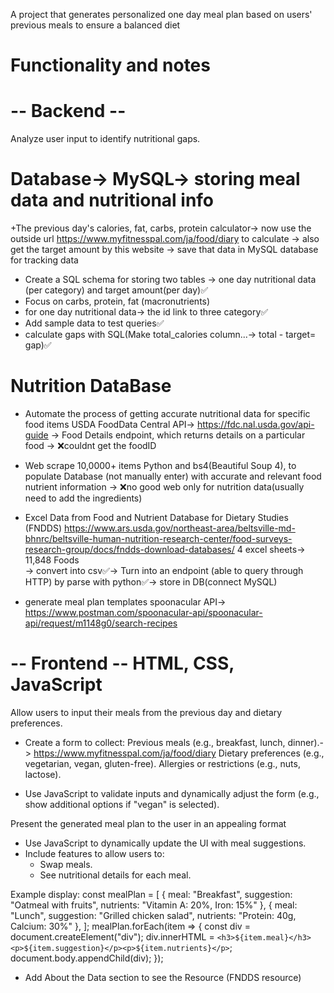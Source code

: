 A project that generates personalized one day meal plan based on users' previous meals to ensure a balanced diet

# Functionality and notes

# -- Backend -- 
Analyze user input to identify nutritional gaps.

# Database-> MySQL-> storing meal data and nutritional info
+The previous day's calories, fat, carbs, protein calculator-> now use the outside url
https://www.myfitnesspal.com/ja/food/diary to calculate 
-> also get the target amount by this website
-> save that data in MySQL database for tracking data

- Create a SQL schema for storing two tables -> one day nutritional data (per category) and target amount(per day)✅
- Focus on carbs, protein, fat (macronutrients)
- for one day nutritional data-> the id link to three category✅
- Add sample data to test queries✅
- calculate gaps with SQL(Make total_calories column...-> total - target= gap)✅


# Nutrition DataBase

- Automate the process of getting accurate nutritional data for specific food items
   USDA FoodData Central API-> https://fdc.nal.usda.gov/api-guide
   -> Food Details endpoint, which returns details on a particular food
   -> ❌couldnt get the foodID

- Web scrape 10,0000+ items  Python and bs4(Beautiful Soup 4), to populate Database (not manually enter) with accurate and relevant food nutrient information
   -> ❌no good web only for nutrition data(usually need to add the ingredients)

- Excel Data from Food and Nutrient Database for Dietary Studies (FNDDS)
https://www.ars.usda.gov/northeast-area/beltsville-md-bhnrc/beltsville-human-nutrition-research-center/food-surveys-research-group/docs/fndds-download-databases/ 
4 excel sheets-> 11,848 Foods  
  -> convert into csv✅-> Turn into an endpoint (able to query through HTTP) by parse with python✅-> store in DB(connect MySQL)

- generate meal plan templates 
   spoonacular API-> https://www.postman.com/spoonacular-api/spoonacular-api/request/m1148g0/search-recipes 

# -- Frontend -- HTML, CSS, JavaScript
Allow users to input their meals from the previous day and dietary preferences.

- Create a form to collect:
  Previous meals (e.g., breakfast, lunch, dinner).-> https://www.myfitnesspal.com/ja/food/diary 
  Dietary preferences (e.g., vegetarian, vegan, gluten-free).
  Allergies or restrictions (e.g., nuts, lactose).

- Use JavaScript to validate inputs and dynamically adjust the form (e.g., show additional options if "vegan" is selected).


Present the generated meal plan to the user in an appealing format

- Use JavaScript to dynamically update the UI with meal suggestions.
- Include features to allow users to:
  - Swap meals.
  - See nutritional details for each meal.
  
Example display: const mealPlan = [
    { meal: "Breakfast", suggestion: "Oatmeal with fruits", nutrients: "Vitamin A: 20%, Iron: 15%" },
    { meal: "Lunch", suggestion: "Grilled chicken salad", nutrients: "Protein: 40g, Calcium: 30%" },
];
mealPlan.forEach(item => {
    const div = document.createElement("div");
    div.innerHTML = `<h3>${item.meal}</h3><p>${item.suggestion}</p><p>${item.nutrients}</p>`;
    document.body.appendChild(div);
});

- Add About the Data section to see the Resource (FNDDS resource)